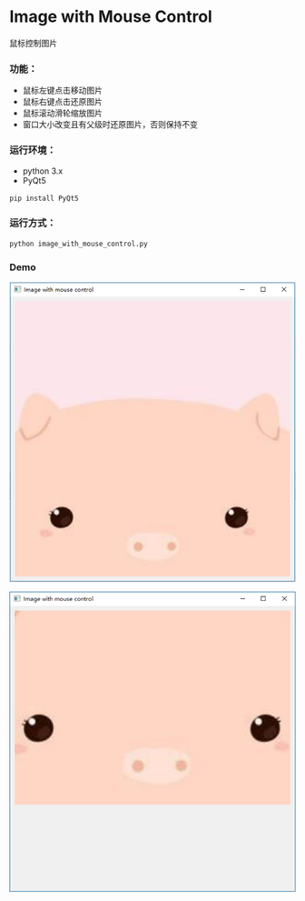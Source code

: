 # Image with Mouse Control

鼠标控制图片

### 功能：

- 鼠标左键点击移动图片
- 鼠标右键点击还原图片
- 鼠标滚动滑轮缩放图片
- 窗口大小改变且有父级时还原图片，否则保持不变

### 运行环境：

- python 3.x
- PyQt5

```python
pip install PyQt5
```

### 运行方式：

```python
python image_with_mouse_control.py
```

### Demo

![](img/demo_1.png)

![](img/demo_2.png)
